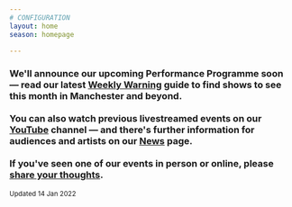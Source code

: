 ```yaml
---
# CONFIGURATION
layout: home
season: homepage

---
```

### We'll announce our upcoming Performance Programme soon — read our latest <a href="http://wordofwarning.posthaven.com" target="_blank">Weekly Warning</a> guide to find shows to see this month in Manchester and beyond.<br><br>You can also watch previous livestreamed events on our <a href="http://bit.ly/YTwarnmcr" target="_blank">YouTube</a> channel — and there's further information for audiences and artists on our [News](/news) page.<br><br>If you've seen one of our events in person or online, please <a href="http://bit.ly/warnmcrfeedback" target="_blank">share your thoughts</a>.         
<small>Updated 14 Jan 2022</small>
